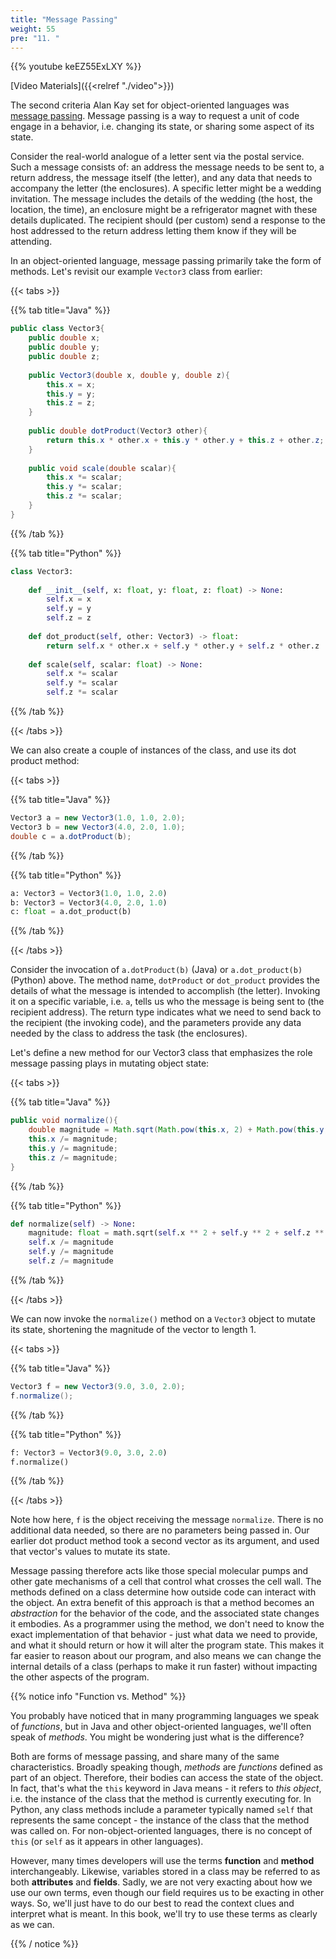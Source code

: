 ```yaml
---
title: "Message Passing"
weight: 55
pre: "11. "
---
```

{{% youtube keEZ55ExLXY %}}

[Video Materials]({{<relref "./video">}})

The second criteria Alan Kay set for object-oriented languages was [message passing](https://en.wikipedia.org/wiki/Message_passing).  Message passing is a way to request a unit of code engage in a behavior, i.e. changing its state, or sharing some aspect of its state.  

Consider the real-world analogue of a letter sent via the postal service.  Such a message consists of: an address the message needs to be sent to, a return address, the message itself (the letter), and any data that needs to accompany the letter (the enclosures).  A specific letter might be a wedding invitation.  The message includes the details of the wedding (the host, the location, the time), an enclosure might be a refrigerator magnet with these details duplicated.  The recipient should (per custom) send a response to the host addressed to the return address letting them know if they will be attending.

In an object-oriented language, message passing primarily take the form of methods. Let's revisit our example `Vector3` class from earlier:

{{< tabs >}}

{{% tab title="Java" %}}

```java
public class Vector3{
    public double x;
    public double y;
    public double z;
    
    public Vector3(double x, double y, double z){
        this.x = x;
        this.y = y;
        this.z = z;
    }
    
    public double dotProduct(Vector3 other){
        return this.x * other.x + this.y * other.y + this.z + other.z;
    }
    
    public void scale(double scalar){
        this.x *= scalar;
        this.y *= scalar;
        this.z *= scalar;
    }
}
```

{{% /tab %}}

{{% tab title="Python" %}}

```python
class Vector3:
    
    def __init__(self, x: float, y: float, z: float) -> None:
        self.x = x
        self.y = y
        self.z = z
        
    def dot_product(self, other: Vector3) -> float:
        return self.x * other.x + self.y * other.y + self.z * other.z
    
    def scale(self, scalar: float) -> None:
        self.x *= scalar
        self.y *= scalar
        self.z *= scalar
```

{{% /tab %}}

{{< /tabs >}}

We can also create a couple of instances of the class, and use its dot product method:

{{< tabs >}}

{{% tab title="Java" %}}


```java
Vector3 a = new Vector3(1.0, 1.0, 2.0);
Vector3 b = new Vector3(4.0, 2.0, 1.0);
double c = a.dotProduct(b);
```

{{% /tab %}}

{{% tab title="Python" %}}

```python
a: Vector3 = Vector3(1.0, 1.0, 2.0)
b: Vector3 = Vector3(4.0, 2.0, 1.0)
c: float = a.dot_product(b)
```

{{% /tab %}}

{{< /tabs >}}

Consider the invocation of `a.dotProduct(b)` (Java) or `a.dot_product(b)` (Python) above.  The method name, `dotProduct` or `dot_product` provides the details of what the message is intended to accomplish (the letter).  Invoking it on a specific variable, i.e. `a`, tells us who the message is being sent to (the recipient address).  The return type indicates what we need to send back to the recipient (the invoking code), and the parameters provide any data needed by the class to address the task (the enclosures).

Let's define a new method for our Vector3 class that emphasizes the role message passing plays in mutating object state:

{{< tabs >}}

{{% tab title="Java" %}}

```java
public void normalize(){
    double magnitude = Math.sqrt(Math.pow(this.x, 2) + Math.pow(this.y, 2) + Math.pow(this.z, 2));
    this.x /= magnitude;
    this.y /= magnitude;
    this.z /= magnitude;
}
```

{{% /tab %}}

{{% tab title="Python" %}}

```python
def normalize(self) -> None:
    magnitude: float = math.sqrt(self.x ** 2 + self.y ** 2 + self.z ** 2)
    self.x /= magnitude
    self.y /= magnitude
    self.z /= magnitude
```

{{% /tab %}}

{{< /tabs >}}

We can now invoke the `normalize()` method on a `Vector3` object to mutate its state, shortening the magnitude of the vector to length 1.

{{< tabs >}}

{{% tab title="Java" %}}

```java
Vector3 f = new Vector3(9.0, 3.0, 2.0);
f.normalize();
```

{{% /tab %}}

{{% tab title="Python" %}}

```python
f: Vector3 = Vector3(9.0, 3.0, 2.0)
f.normalize()
```

{{% /tab %}}

{{< /tabs >}}

Note how here, `f` is the object receiving the message `normalize`.  There is no additional data needed, so there are no parameters being passed in.  Our earlier dot product method took a second vector as its argument, and used that vector's values to mutate its state.  

Message passing therefore acts like those special molecular pumps and other gate mechanisms of a cell that control what crosses the cell wall.  The methods defined on a class determine how outside code can interact with the object. An extra benefit of this approach is that a method becomes an _abstraction_ for the behavior of the code, and the associated state changes it embodies.  As a programmer using the method, we don't need to know the exact implementation of that behavior - just what data we need to provide, and what it should return or how it will alter the program state.  This makes it far easier to reason about our program, and also means we can change the internal details of a class (perhaps to make it run faster) without impacting the other aspects of the program.

{{% notice info "Function vs. Method" %}}

You probably have noticed that in many programming languages we speak of _functions_, but in Java and other object-oriented languages, we'll often speak of _methods_.  You might be wondering just what is the difference?

Both are forms of message passing, and share many of the same characteristics.  Broadly speaking though, _methods_ are _functions_ defined as part of an object.  Therefore, their bodies can access the state of the object.  In fact, that's what the `this` keyword in Java means - it refers to _this object_, i.e. the instance of the class that the method is currently executing for. In Python, any class methods include a parameter typically named `self` that represents the same concept - the instance of the class that the method was called on. For non-object-oriented languages, there is no concept of `this` (or `self` as it appears in other languages).

However, many times developers will use the terms **function** and **method** interchangeably. Likewise, variables stored in a class may be referred to as both **attributes** and **fields**. Sadly, we are not very exacting about how we use our own terms, even though our field requires us to be exacting in other ways. So, we'll just have to do our best to read the context clues and interpret what is meant. In this book, we'll try to use these terms as clearly as we can.

{{% / notice %}}
